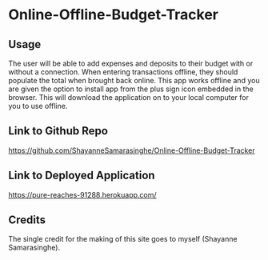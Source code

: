 # Online-Offline-Budget-Tracker

## Usage 
The user will be able to add expenses and deposits to their budget with or without a connection. When entering transactions offline, they should populate the total when brought back online. This app works  offline and you are given the option to install app from the plus sign icon embedded in the browser. This will download the application on to your local computer for you to use offline. 

## Link to Github Repo

https://github.com/ShayanneSamarasinghe/Online-Offline-Budget-Tracker



## Link to Deployed Application

https://pure-reaches-91288.herokuapp.com/



## Credits

The single credit for the making of this site goes to myself (Shayanne Samarasinghe). 



